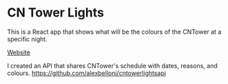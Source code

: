 # CN Tower Lights

This is a React app that shows what will be the colours of the CNTower at a specific night. 

<a href="https://cntowerlights.netlify.app/">Website</a>

I created an API that shares CNTower's schedule with dates, reasons, and colours. 
https://github.com/alexbelloni/cntowerlightsapi
